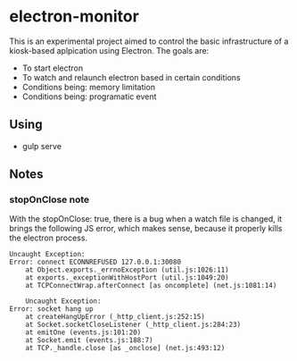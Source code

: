 # electron-monitor

This is an experimental project aimed to control the basic infrastructure of a kiosk-based aplpication using Electron. The goals are: 

* To start electron
* To watch and relaunch electron based in certain conditions
* Conditions being: memory limitation
* Conditions being: programatic event

## Using

* gulp serve 

## Notes

### stopOnClose note

With the stopOnClose: true, there is a bug when a watch file is changed, it brings the following JS error, which makes sense, because it properly kills the electron process.  

```
Uncaught Exception:
Error: connect ECONNREFUSED 127.0.0.1:30080
    at Object.exports._errnoException (util.js:1026:11)
    at exports._exceptionWithHostPort (util.js:1049:20)
    at TCPConnectWrap.afterConnect [as oncomplete] (net.js:1081:14)

    Uncaught Exception:
Error: socket hang up
    at createHangUpError (_http_client.js:252:15)
    at Socket.socketCloseListener (_http_client.js:284:23)
    at emitOne (events.js:101:20)
    at Socket.emit (events.js:188:7)
    at TCP._handle.close [as _onclose] (net.js:493:12)
```

		

